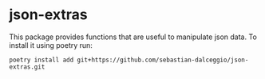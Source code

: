 # json-extras

This package provides functions that are useful to manipulate json data. To
install it using poetry run:
```
poetry install add git+https://github.com/sebastian-dalceggio/json-extras.git
```